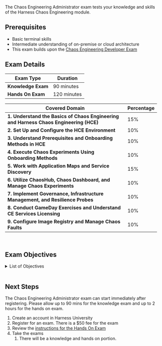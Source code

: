 The Chaos Engineering Administrator exam tests your knowledge and skills of the Harness Chaos Engineering module.  

## Prerequisites

- Basic terminal skills
- Intermediate understanding of on-premise or cloud architecture
- This exam builds upon the [Chaos Engineering Developer Exam](/university/chaos-engineering?lvl=developer)
## Exam Details
| Exam Type                               | Duration         |
| ----------------------------------- | --------------- |
| **Knowledge Exam** | 90 minutes |
| **Hands On Exam** | 120 minutes |


| Covered Domain                                     | Percentage |
|----------------------------------------------------|------------|
| **1. Understand the Basics of Chaos Engineering and Harness Chaos Engineering (HCE)**           | 15%        |
| **2. Set Up and Configure the HCE Environment**           | 10%        |
| **3. Understand Prerequisites and Onboarding Methods in HCE**              | 10%        |
| **4. Execute Chaos Experiments Using Onboarding Methods**                  | 10%        |
| **5. Work with Application Maps and Service Discovery**                     | 15%        |
| **6. Utilize ChaosHub, Chaos Dashboard, and Manage Chaos Experiments**               | 10%        |
| **7. Implement Governance, Infrastructure Management, and Resilience Probes**    | 10%        |
| **8. Conduct GameDay Exercises and Understand CE Services Licensing**              | 10%        |
| **9. Configure Image Registry and Manage Chaos Faults**               | 10%        |


<br />

## Exam Objectives

<details>
<summary>List of Objectives</summary>

The following is a detailed list of exam objectives:

| #   | Objective                                                   |
|-----|-------------------------------------------------------------|
| **1** | **Understand the Basics of Chaos Engineering and Harness Chaos Engineering (HCE)** |
| 1.1 | - Explain the principles and benefits of Chaos Engineering |
| 1.2 | - Describe the key features of HCE |
| 1.3 | - Review foundational concepts from "All about chaos engineering" and "Explore features" |
| **2** | **Set Up and Configure the HCE Environment** |
| 2.1 | - Install and configure the Harness Delegate |
| 2.2 | - Understand the role and setup of chaos infrastructure |
| 2.3 | - Reuse the delegate for executing experiments and service discovery |
| **3** | **Understand Prerequisites and Onboarding Methods in HCE** |
| 3.1 | - Identify prerequisites for HCE onboarding |
| 3.2 | - Differentiate between automated and guided onboarding methods |
| 3.3 | - Select appropriate infrastructure during onboarding |
| **4** | **Execute Chaos Experiments Using Onboarding Methods** |
| 4.1 | - Perform experiments using automated onboarding |
| 4.2 | - Perform experiments using guided onboarding |
| 4.3 | - Create and select chaos infrastructure for experiments |
| **5** | **Work with Application Maps and Service Discovery** |
| 5.1 | - Create and interpret application maps |
| 5.2 | - Discover services using HCE |
| 5.3 | - Understand service dependencies and relationships |
| **6** | **Utilize ChaosHub, Chaos Dashboard, and Manage Chaos Experiments** |
| 6.1 | - Use ChaosHub to access fault templates |
| 6.2 | - Navigate and utilize the Chaos Dashboard |
| 6.3 | - Create, execute, and manage chaos experiments |
| **7** | **Implement Governance, Infrastructure Management, and Resilience Probes** |
| 7.1 | - Apply governance policies within HCE |
| 7.2 | - Configure and manage infrastructure settings |
| 7.3 | - Use resilience probes to validate system behavior |
| **8** | **Conduct GameDay Exercises and Understand CE Services Licensing** |
| 8.1 | - Plan and execute GameDay scenarios |
| 8.2 | - Understand CE Services license consumption and management |
| 8.3 | - Ensure compliance with licensing requirements |
| **9** | **Configure Image Registry and Manage Chaos Faults** |
| 9.1 | - Set up and manage image registry settings |
| 9.2 | - Understand and implement different chaos faults |
| 9.3 | - Customize chaos faults to target specific system components |



</details>

<br />

## Next Steps

The Chaos Engineering Administrator exam can start immediately after registering. Please allow up to 90 mins for the knowledge exam and up to 2 hours for the hands on exam.

1. Create an account in Harness University
2. Register for an exam. There is a $50 fee for the exam
3. Review the [instructions for the Hands On Exam](/university/instructions)
4. Take the exams
    1. There will be a knowledge and hands on portion.	
